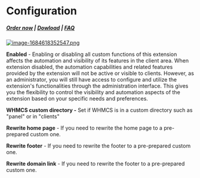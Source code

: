 # Configuration

#####  [Order now](https://puqcloud.com/whmcs-addon-puq-customization.php) | [Dowload](https://download.puqcloud.com/WHMCS/addons/PUQ-Customization/) | [FAQ](https://faq.puqcloud.com/)

[![image-1684618352547.png](https://doc.puq.info/uploads/images/gallery/2023-05/scaled-1680-/image-1684618352547.png)](https://doc.puq.info/uploads/images/gallery/2023-05/image-1684618352547.png)

**Enabled** - Enabling or disabling all custom functions of this extension affects the automation and visibility of its features in the client area. When extension disabled, the automation capabilities and related features provided by the extension will not be active or visible to clients. However, as an administrator, you will still have access to configure and utilize the extension's functionalities through the administration interface. This gives you the flexibility to control the visibility and automation aspects of the extension based on your specific needs and preferences.

**WHMCS custom directory -** Set if WHMCS is in a custom directory such as "panel" or in "clients"

**Rewrite home page** - If you need to rewrite the home page to a pre-prepared custom one.

**Rewrite footer** - If you need to rewrite the footer to a pre-prepared custom one.

**Rewrite domain link** - If you need to rewrite the footer to a pre-prepared custom one.

